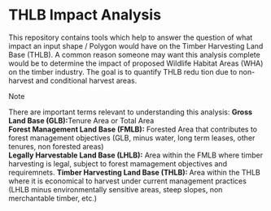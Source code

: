 # THLB Impact Analysis
This repository contains tools which help to answer the question of what impact
an input shape / Polygon would have on the Timber Harvesting Land Base (THLB). A 
common reason someone may want this analysis complete would be to determine the 
impact of proposed Wildlife Habitat Areas (WHA) on the timber industry. The 
goal is to quantify THLB redu tion due to non-harvest and conditional harvest 
areas.

>[!Note]
>There are important terms relevant to understanding this analysis:
><strong>Gross Land Base (GLB):</strong>Tenure Area or Total Area<br />
><strong>Forest Management Land Base (FMLB):</strong> Forested Area that contributes to forest management objectives (GLB, minus water, long term leases, other tenures, non forested areas)<br />
><strong>Legally Harvestable Land Base (LHLB):</strong> Area within the FMLB where timber harvesting is legal, subject to forest mamagement objectives and requiremnets. 
><strong>Timber Harvesting Land Base (THLB): </strong>Area within the THLB where it is economical to harvest under current management practices (LHLB minus environmentally sensitive areas, steep slopes, non merchantable timber, etc.)

